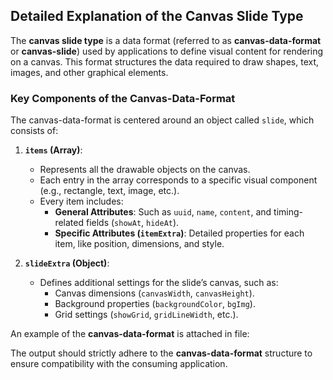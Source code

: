 ## Detailed Explanation of the Canvas Slide Type

The **canvas slide type** is a data format (referred to as **canvas-data-format** or **canvas-slide**) used by applications to define visual content for rendering on a canvas. This format structures the data required to draw shapes, text, images, and other graphical elements.

### Key Components of the Canvas-Data-Format

The canvas-data-format is centered around an object called `slide`, which consists of:

1. **`items` (Array)**:
   - Represents all the drawable objects on the canvas.
   - Each entry in the array corresponds to a specific visual component (e.g., rectangle, text, image, etc.).
   - Every item includes:
     - **General Attributes**: Such as `uuid`, `name`, `content`, and timing-related fields (`showAt`, `hideAt`).
     - **Specific Attributes (`itemExtra`)**: Detailed properties for each item, like position, dimensions, and style.

2. **`slideExtra` (Object)**:
   - Defines additional settings for the slide’s canvas, such as:
     - Canvas dimensions (`canvasWidth`, `canvasHeight`).
     - Background properties (`backgroundColor`, `bgImg`).
     - Grid settings (`showGrid`, `gridLineWidth`, etc.).

An example of the **canvas-data-format** is attached in file:

The output should strictly adhere to the **canvas-data-format** structure to ensure compatibility with the consuming application.

